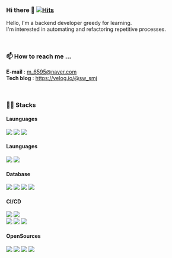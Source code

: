 ### Hi there 👋 [![Hits](https://hits.seeyoufarm.com/api/count/incr/badge.svg?url=https%3A%2F%2Fgithub.com%2Fdeingvelop&count_bg=%2379C83D&title_bg=%23555555&icon=&icon_color=%23E7E7E7&title=hits&edge_flat=false)](https://hits.seeyoufarm.com)
Hello, I'm a backend developer greedy for learning.<br>
I'm interested in automating and refactoring repetitive processes.

<br>

### 📫 How to reach me ...
**E-mail**    : m_6595@naver.com <br>
**Tech blog** : https://velog.io/@sw_smj

<br>

### ✍🏻 Stacks
<!-- <p align="center"> -->

#### **Launguages**
<p>
  <img src="https://img.shields.io/badge/Java-3A9BDC.svg?style=flat-square&logo=Java&logoColor=white"/>
  <img src="https://img.shields.io/badge/Python-3776AB?style=flat-square&logo=Python&logoColor=white"/> 
  <img src="https://img.shields.io/badge/kotlin-8B00FF?style=flat-square&logo=Kotlin&logoColor=white"/> 
<!--   <br>  -->
</p>

#### **Launguages**
<p>
  <img src="https://img.shields.io/badge/Spring_Boot-6DB33F?style=flat-square&logo=Spring-boot&logoColor=white"/> 
  <img src="https://img.shields.io/badge/Android Studio-32DE84?style=flat-square&logo=Android&logoColor=white"/> 
<!--   <br>  -->
</p>

#### **Database**
<p>
  <img src="https://img.shields.io/badge/MySQL-2088FF?style=flat-square&logo=MySQL&logoColor=white"/> 
  <img src="https://img.shields.io/badge/PostgreSQL-%23316192.svg?style=flat-square&logo=postgresql&logoColor=white">
  <img src="https://img.shields.io/badge/Oracle-%23DD0031.svg?style=flat-square&logo=oracle&logoColor=white">
  <img src="https://img.shields.io/badge/Redis-BF0000.svg?style=flat-square&logo=redis&logoColor=white">
<!--   <br>   -->
</p>


#### **CI/CD**
<p>
  <img src="https://img.shields.io/badge/GitHub Actions-2088FF?style=flat-square&logo=GitHub Actions&logoColor=white">  
  <img src="https://img.shields.io/badge/Docker-%230db7ed.svg?style=flat-square&logo=docker&logoColor=white"/> <br>
  
  <img src="https://img.shields.io/badge/AWS EC2-FF9900?style=flat-square&logo=Amazon-EC2&logoColor=black"/>
  <img src="https://img.shields.io/badge/AWS RDS-527FFF?style=flat-square&logo=Amazon-RDS&logoColor=black"/>
<!--   <img src="https://img.shields.io/badge/AWS codedeploy-6DB33F?style=flat-square&logo=AmazonAWS&logoColor=white"> -->
  <img src="https://img.shields.io/badge/AWS S3-569A31?style=flat-square&logo=Amazon S3&logoColor=white">
  <!--   <br> -->
</p>
  

#### **OpenSources**
<p>  
  <img src="https://img.shields.io/badge/Apache Kafka-4D377B?style=flat-square&logo=apache-Kafka&logoColor=white"/>  
  <img src="https://img.shields.io/badge/-ElasticSearch-388583?style=flat-square&logo=elasticsearch">
  <img src="https://img.shields.io/badge/Logstash-EF9B0F?style=flat-square&logo=Logstash&logoColor=white">
  <img src="https://img.shields.io/badge/Kibana-DA197D?style=flat-square&logo=Kibana&logoColor=white"> <br>  
</p>  
  
<!--
**deingvelop/deingvelop** is a ✨ _special_ ✨ repository because its `README.md` (this file) appears on your GitHub profile.

Here are some ideas to get you started:

#### 🔭 I’m currently working on ...
- 👯 I’m looking to collaborate on ...
- 🤔 I’m looking for help with ...
- 💬 Ask me about ...
- 📫 How to reach me: ...
- 😄 Pronouns: ...
- ⚡ Fun fact: ...
-->

